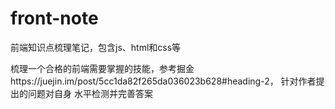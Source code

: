 # front-note
前端知识点梳理笔记，包含js、html和css等  

梳理一个合格的前端需要掌握的技能，参考掘金https://juejin.im/post/5cc1da82f265da036023b628#heading-2， 针对作者提出的问题对自身  水平检测并完善答案

